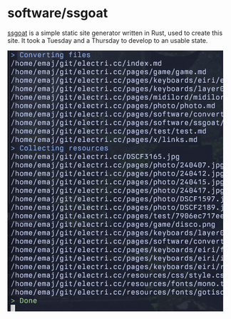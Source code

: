 # software/ssgoat
[ssgoat](https://github.com/EMajesty/ssgoat) is a simple static site generator written in Rust, used to create this site. It took a Tuesday and a Thursday to develop to an usable state.

![](Pasted%20image%2020241101233346.png)